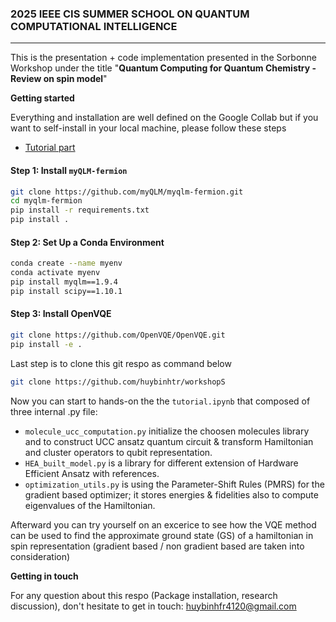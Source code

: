 ### 2025 IEEE CIS SUMMER SCHOOL ON QUANTUM COMPUTATIONAL INTELLIGENCE
-----------
This is the presentation + code implementation presented in the Sorbonne Workshop under the title "**Quantum Computing for Quantum Chemistry - Review on spin model**"

**Getting started**

Everything and installation are well defined on the Google Collab but if you want to self-install in your local machine, please follow these steps

- [Tutorial part](https://colab.research.google.com/github/huybinhtr/workshopS/blob/main/Tutorial.ipynb)

#### Step 1: Install `myQLM-fermion`
```bash
git clone https://github.com/myQLM/myqlm-fermion.git
cd myqlm-fermion
pip install -r requirements.txt
pip install .
```
#### Step 2: Set Up a Conda Environment
```bash
conda create --name myenv
conda activate myenv
pip install myqlm==1.9.4
pip install scipy==1.10.1
```

#### Step 3: Install OpenVQE
```bash
git clone https://github.com/OpenVQE/OpenVQE.git
pip install -e .
```
Last step is to clone this git respo as command below 
```bash
git clone https://github.com/huybinhtr/workshopS
```

Now you can start to hands-on the the `tutorial.ipynb` that composed of three internal .py file:

- `molecule_ucc_computation.py` initialize the choosen molecules library and to construct UCC ansatz quantum circuit & transform Hamiltonian and cluster operators to qubit representation.
- `HEA_built_model.py` is a library for different extension of Hardware Efficient Ansatz with references.
- `optimization_utils.py` is using the Parameter-Shift Rules (PMRS) for the gradient based optimizer; it stores energies & fidelities also to compute eigenvalues of the Hamiltonian.

Afterward you can try yourself on an excerice to see how the VQE method can be used to find the approximate ground state (GS) of a hamiltonian in spin representation (gradient based / non gradient based are taken into consideration)

**Getting in touch**

For any question about this respo (Package installation, research discussion), don't hesitate to get in touch: huybinhfr4120@gmail.com